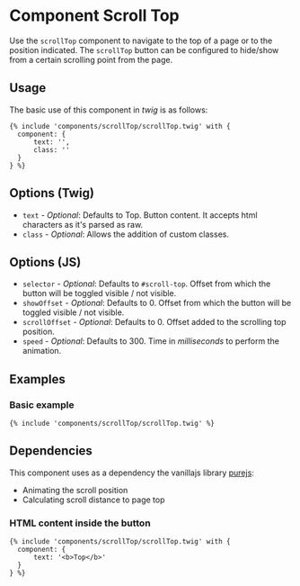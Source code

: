 # Component Scroll Top
Use the `scrollTop` component to navigate to the top of a page or to the position indicated. The `scrollTop` button can be configured to hide/show from a certain scrolling point from the page.

## Usage
The basic use of this component in *twig* is as follows:
```twig
{% include 'components/scrollTop/scrollTop.twig' with {
  component: {
      text: '',
      class: ''
  }
} %}
```

## Options (Twig)
+ `text` - *Optional*: Defaults to Top. Button content. It accepts html characters as it's parsed as raw.
+ `class` - *Optional*: Allows the addition of custom classes.

## Options (JS)
+ `selector` - *Optional*: Defaults to `#scroll-top`. Offset from which the button will be toggled visible / not visible.
+ `showOffset` - *Optional*: Defaults to 0. Offset from which the button will be toggled visible / not visible.
+ `scrollOffset` - *Optional*: Defaults to 0. Offset added to the scrolling top position.
+ `speed` - *Optional*: Defaults to 300. Time in _milliseconds_ to perform the animation.

## Examples
### Basic example
```twig
{% include 'components/scrollTop/scrollTop.twig' %}
```

## Dependencies
This component uses as a dependency the vanillajs library [purejs](https://github.com/Runroom/purejs):
* Animating the scroll position
* Calculating scroll distance to page top

### HTML content inside the button
```twig
{% include 'components/scrollTop/scrollTop.twig' with {
  component: {
      text: '<b>Top</b>'
  }
} %}
```